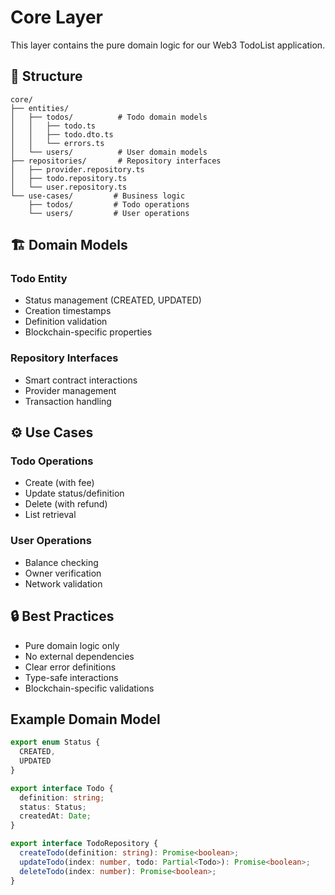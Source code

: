 # Core Layer

This layer contains the pure domain logic for our Web3 TodoList application.

## 📁 Structure

```
core/
├── entities/            
│   ├── todos/          # Todo domain models
│   │   ├── todo.ts      
│   │   ├── todo.dto.ts  
│   │   └── errors.ts   
│   └── users/          # User domain models
├── repositories/       # Repository interfaces
│   ├── provider.repository.ts
│   ├── todo.repository.ts
│   └── user.repository.ts
└── use-cases/         # Business logic
    ├── todos/         # Todo operations
    └── users/         # User operations
```

## 🏗 Domain Models

### Todo Entity
- Status management (CREATED, UPDATED)
- Creation timestamps
- Definition validation
- Blockchain-specific properties

### Repository Interfaces
- Smart contract interactions
- Provider management
- Transaction handling

## ⚙ Use Cases

### Todo Operations
- Create (with fee)
- Update status/definition
- Delete (with refund)
- List retrieval

### User Operations
- Balance checking
- Owner verification
- Network validation

## 🔒 Best Practices

- Pure domain logic only
- No external dependencies
- Clear error definitions
- Type-safe interactions
- Blockchain-specific validations

## Example Domain Model

```typescript
export enum Status {
  CREATED,
  UPDATED
}

export interface Todo {
  definition: string;
  status: Status;
  createdAt: Date;
}

export interface TodoRepository {
  createTodo(definition: string): Promise<boolean>;
  updateTodo(index: number, todo: Partial<Todo>): Promise<boolean>;
  deleteTodo(index: number): Promise<boolean>;
}
```